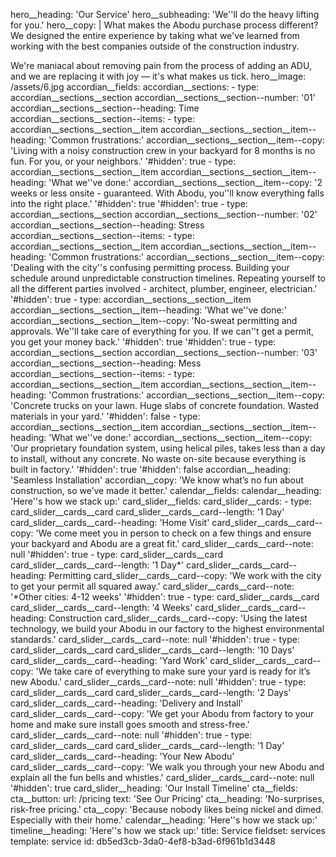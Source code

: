 hero__heading: 'Our Service'
hero__subheading: 'We''ll do the heavy lifting for you.'
hero__copy: |
  What makes the Abodu purchase process different?  We designed the entire experience by taking what we've learned from working with the best companies outside of the construction industry.
  
  We're maniacal about removing pain from the process of adding an ADU, and we are replacing it with joy — it's what makes us tick.
hero__image: /assets/6.jpg
accordian__fields:
  accordian__sections:
    -
      type: accordian__sections__section
      accordian__sections__section--number: '01'
      accordian__sections__section--heading: Time
      accordian__sections__section--items:
        -
          type: accordian__sections__section__item
          accordian__sections__section__item--heading: 'Common frustrations:'
          accordian__sections__section__item--copy: 'Living with a noisy construction crew in your backyard for 8 months is no fun. For you, or your neighbors.'
          '#hidden': true
        -
          type: accordian__sections__section__item
          accordian__sections__section__item--heading: 'What we''ve done:'
          accordian__sections__section__item--copy: '2 weeks or less onsite - guaranteed. With Abodu, you''ll know everything falls into the right place.'
          '#hidden': true
      '#hidden': true
    -
      type: accordian__sections__section
      accordian__sections__section--number: '02'
      accordian__sections__section--heading: Stress
      accordian__sections__section--items:
        -
          type: accordian__sections__section__item
          accordian__sections__section__item--heading: 'Common frustrations:'
          accordian__sections__section__item--copy: 'Dealing with the city''s confusing permitting process. Building your schedule around unpredictable construction timelines. Repeating yourself to all the different parties involved - architect, plumber, engineer, electrician.'
          '#hidden': true
        -
          type: accordian__sections__section__item
          accordian__sections__section__item--heading: 'What we''ve done:'
          accordian__sections__section__item--copy: 'No-sweat permitting and approvals. We''ll take care of everything for you. If we can''t get a permit, you get your money back.'
          '#hidden': true
      '#hidden': true
    -
      type: accordian__sections__section
      accordian__sections__section--number: '03'
      accordian__sections__section--heading: Mess
      accordian__sections__section--items:
        -
          type: accordian__sections__section__item
          accordian__sections__section__item--heading: 'Common frustrations:'
          accordian__sections__section__item--copy: 'Concrete trucks on your lawn. Huge slabs of concrete foundation. Wasted materials in your yard.'
          '#hidden': false
        -
          type: accordian__sections__section__item
          accordian__sections__section__item--heading: 'What we''ve done:'
          accordian__sections__section__item--copy: 'Our proprietary foundation system, using helical piles, takes less than a day to install, without any concrete. No waste on-site because everything is built in factory.'
          '#hidden': true
      '#hidden': false
  accordian__heading: 'Seamless Installation'
  accordian__copy: 'We know what’s no fun about construction, so we’ve made it better.'
calendar__fields:
  calendar__heading: 'Here''s how we stack up:'
card_slider__fields:
  card_slider__cards:
    -
      type: card_slider__cards__card
      card_slider__cards__card--length: '1 Day'
      card_slider__cards__card--heading: 'Home Visit'
      card_slider__cards__card--copy: 'We come meet you in person to check on a few things and ensure your backyard and Abodu are a great fit.'
      card_slider__cards__card--note: null
      '#hidden': true
    -
      type: card_slider__cards__card
      card_slider__cards__card--length: '1 Day*'
      card_slider__cards__card--heading: Permitting
      card_slider__cards__card--copy: 'We work with the city to get your permit all squared away.'
      card_slider__cards__card--note: '*Other cities: 4-12 weeks'
      '#hidden': true
    -
      type: card_slider__cards__card
      card_slider__cards__card--length: '4 Weeks'
      card_slider__cards__card--heading: Construction
      card_slider__cards__card--copy: 'Using the latest technology, we build your Abodu in our factory to the highest environmental standards.'
      card_slider__cards__card--note: null
      '#hidden': true
    -
      type: card_slider__cards__card
      card_slider__cards__card--length: '10 Days'
      card_slider__cards__card--heading: 'Yard Work'
      card_slider__cards__card--copy: 'We take care of everything to make sure your yard is ready for it’s new Abodu.'
      card_slider__cards__card--note: null
      '#hidden': true
    -
      type: card_slider__cards__card
      card_slider__cards__card--length: '2 Days'
      card_slider__cards__card--heading: 'Delivery and Install'
      card_slider__cards__card--copy: 'We get your Abodu from factory to your home and make sure install goes smooth and stress-free.'
      card_slider__cards__card--note: null
      '#hidden': true
    -
      type: card_slider__cards__card
      card_slider__cards__card--length: '1 Day'
      card_slider__cards__card--heading: 'Your New Abodu'
      card_slider__cards__card--copy: 'We walk you through your new Abodu and explain all the fun bells and whistles.'
      card_slider__cards__card--note: null
      '#hidden': true
  card_slider__heading: 'Our Install Timeline'
cta__fields:
  cta__button:
    url: /pricing
    text: 'See Our Pricing'
  cta__heading: 'No-surprises, risk-free pricing.'
  cta__copy: 'Because nobody likes being nickel and dimed. Especially with their home.'
calendar__heading: 'Here''s how we stack up:'
timeline__heading: 'Here''s how we stack up:'
title: Service
fieldset: services
template: service
id: db5ed3cb-3da0-4ef8-b3ad-6f961b1d3448
